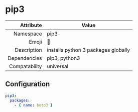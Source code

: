# pip3

| Attribute     | Value                                     |
|--------------:|-------------------------------------------|
| Namespace     | pip3                                      |
| Emoji         | 🐍                                        |
| Description   | installs python 3 packages globally       |
| Dependencies  | pip3, python3                             |
| Compatability | universal                                 |

## Configuration
```yml
pip3:
  packages: 
    - { name: boto3 }
```
